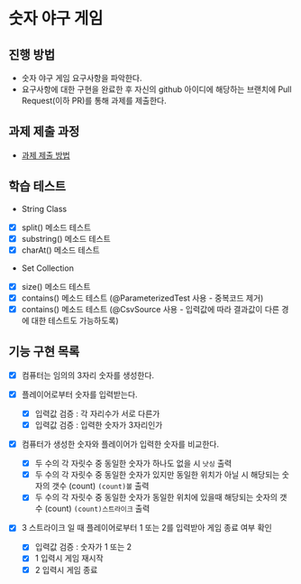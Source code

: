 # 숫자 야구 게임
## 진행 방법
* 숫자 야구 게임 요구사항을 파악한다.
* 요구사항에 대한 구현을 완료한 후 자신의 github 아이디에 해당하는 브랜치에 Pull Request(이하 PR)를 통해 과제를 제출한다.

## 과제 제출 과정
* [과제 제출 방법](https://github.com/next-step/nextstep-docs/tree/master/precourse)

## 학습 테스트
- String Class 
- [x] split() 메소드 테스트
- [x] substring() 메소드 테스트
- [x] charAt() 메소드 테스트

- Set Collection
- [x] size() 메소드 테스트
- [x] contains() 메소드 테스트 (@ParameterizedTest 사용 - 중복코드 제거)
- [x] contains() 메소드 테스트 (@CsvSource 사용 - 입력값에 따라 결과값이 다른 경에 대한 테스트도 가능하도록)

## 기능 구현 목록
- [x] 컴퓨터는 임의의 3자리 숫자를 생성한다.

- [x] 플레이어로부터 숫자를 입력받는다.
    - [x] 입력값 검증 : 각 자리수가 서로 다른가
    - [x] 입력값 검증 : 입력한 숫자가 3자리인가

- [x] 컴퓨터가 생성한 숫자와 플레이어가 입력한 숫자를 비교한다.
    - [x] 두 수의 각 자릿수 중 동일한 숫자가 하나도 없을 시 `낫싱` 출력
    - [x] 두 수의 각 자릿수 중 동일한 숫자가 있지만 동일한 위치가 아닐 시 해당되는 숫자의 갯수 (count) `(count)볼` 출력
    - [x] 두 수의 각 자릿수 중 동일한 숫자가 동일한 위치에 있을때 해당되는 숫자의 갯수 (count) `(count)스트라이크` 출력

- [x] 3 스트라이크 일 때 플레이어로부터 1 또는 2를 입력받아 게임 종료 여부 확인
    - [x] 입력값 검증 : 숫자가 1 또는 2
    - [x] 1 입력시 게임 재시작
    - [x] 2 입력시 게임 종료